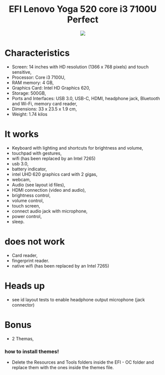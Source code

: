 <h1 align="center"> EFI Lenovo Yoga 520 core i3 7100U Perfect </h1>

<p align="center">
<img src="http://img.shields.io/static/v1?label=STATUS&message=EM%20DESENVOLVIMENTO&color=GREEN&style=for-the-badge"/>
</p>

# Characteristics
- Screen: 14 inches with HD resolution (1366 x 768 pixels) and touch sensitive,
- Processor: Core i3 7100U,
- RAM memory: 4 GB,
- Graphics Card: Intel HD Graphics 620,
- Storage: 500GB,
- Ports and Interfaces: USB 3.0, USB-C, HDMI, headphone jack, Bluetooth and Wi-Fi, memory card reader,
- Dimensions: 33 x 23.5 x 1.9 cm,
- Weight: 1.74 kilos

# It works
* Keyboard with lighting and shortcuts for brightness and volume,
* touchpad with gestures,
* wifi (has been replaced by an Intel 7265)
* usb 3.0,
* battery indicator, 
* intel UHD 620 graphics card with 2 gigas,
* webcam,
* Audio (see layout id files),
* HDMI connection (video and audio),
* brightness control, 
* volume control, 
* touch screen, 
* connect audio jack with microphone, 
* power control,
* sleep.

# does not work
* Card reader,
* fingerprint reader.
* native wifi (has been replaced by an Intel 7265)

# Heads up
* see id layout tests to enable headphone output microphone (jack connector)

# Bonus
* 2 Themas, 

<h3>how to install themes!</h3>

* Delete the Resources and Tools folders inside the EFI - OC folder and replace them with the ones inside the themes file.
